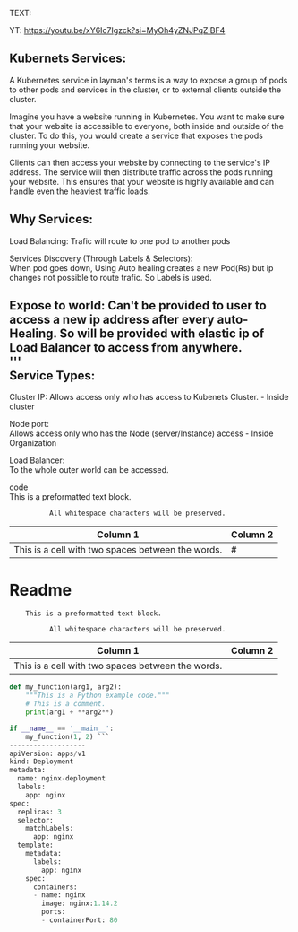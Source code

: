 TEXT:

YT: https://youtu.be/xY6Ic7Igzck?si=MyOh4yZNJPqZIBF4

Kubernets Services: 
-----------------
A Kubernetes service in layman's terms is a way to expose a group of pods to other pods and services in the cluster, or to external clients outside the cluster.

Imagine you have a website running in Kubernetes. You want to make sure that your website is accessible to everyone, both inside and outside of the cluster. To do this, you would create a service that exposes the pods running your website.

Clients can then access your website by connecting to the service's IP address. The service will then distribute traffic across the pods running your website. This ensures that your website is highly available and can handle even the heaviest traffic loads.
 
Why Services: 
------------

Load Balancing: 
  Trafic will route to one pod to another pods  

Services Discovery (Through Labels & Selectors):  
  When pod goes down, Using Auto healing creates a new Pod(Rs) but ip changes not possible to route trafic. So Labels is used.  
  
Expose to world: 
  Can't be provided  to user to access a new ip address after every auto-Healing. So will be provided with elastic ip of Load Balancer to access from anywhere.  
'''  
Service Types:  
------------
Cluster IP:
  Allows access only who has access to Kubenets Cluster.  - Inside cluster

Node port:  
  Allows access only who has the Node (server/Instance) access - Inside Organization

Load Balancer:  
  To the whole outer world can be accessed.  

code  
        This is a preformatted text block.

              All whitespace characters will be preserved.

| Column 1                        | Column 2                       |
|---------------------------------|--------------------------------|
| This is a cell with two spaces between the words.        | #




# Readme

        This is a preformatted text block.

              All whitespace characters will be preserved.

| Column 1                        | Column 2                       |
|---------------------------------|--------------------------------|
| This is a cell with two spaces between the words.        |


```python
def my_function(arg1, arg2):
    """This is a Python example code."""
    # This is a comment.
    print(arg1 + **arg2**)

if __name__ == '__main__':
    my_function(1, 2) ```
-------------------
apiVersion: apps/v1
kind: Deployment
metadata:
  name: nginx-deployment
  labels:
    app: nginx
spec:
  replicas: 3
  selector:
    matchLabels:
      app: nginx
  template:
    metadata:
      labels:
        app: nginx
    spec:
      containers:
      - name: nginx
        image: nginx:1.14.2
        ports:
        - containerPort: 80
